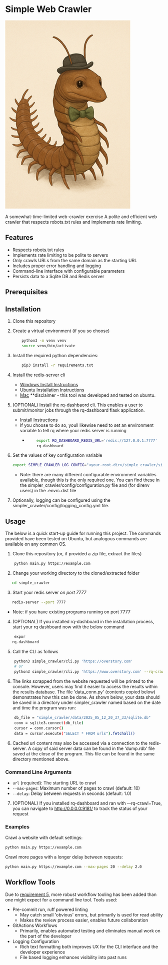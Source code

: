 # Simple Web Crawler
<img src="docs/MrCrawly.png" width="400">

A somewhat-time-limited web-crawler exercise
A polite and efficient web crawler that respects robots.txt rules and implements rate limiting.

## Features

- Respects robots.txt rules
- Implements rate limiting to be polite to servers
- Only crawls URLs from the same domain as the starting URL
- Includes proper error handling and logging
- Command-line interface with configurable parameters
- Persists data to a Sqlite DB and Redis server

## Prerequisites

## Installation

1. Clone this repository
2. Create a virtual environment (if you so choose)
    ```bash
        python3 -m venv venv
        source venv/bin/activate
    ```
3. Install the required python dependencies:
    ```bash
        pip3 install -r requirements.txt
    ```
4. Install the redis-server cli
   - [Windows Install Instructions](https://redis.io/docs/latest/operate/oss_and_stack/install/archive/install-redis/install-redis-on-windows/)
   - [Ubuntu Installation Instructions](https://redis.io/docs/latest/operate/oss_and_stack/install/archive/install-redis/install-redis-on-linux/)
   - [Mac](https://redis.io/docs/latest/operate/oss_and_stack/install/archive/install-redis/install-redis-on-mac-os/)
    **disclaimer - this tool was developed and tested on ubuntu.

5. (OPTIONAL) Install the rq-dashbaord cli. This enables a user to submit/monitor jobs through the rq-dashboard flask application.
   - [Install Instructions](https://python-rq.org/docs/monitoring/)
    - If you choose to do so, youll likewise need to set an environment variable to tell rq where your redis server is running
      - ```bash
            export RQ_DASHBOARD_REDIS_URL='redis://127.0.0.1:7777'
            rq-dashboard
        ```

6. Set the values of key configuration variable
    ```bash
    export SIMPLE_CRAWLER_LOG_CONFIG="<your-root-dir>/simple_crawler/simple_crawler/config/logging_config.yml"
    ```
    - Note: there are many different configurable environment variables available, though this is the only required one. You can find these in the simpler_crawler/config/configuration.py file and (for direnv users) in the .envrc.dist file

7. Optionally, logging can be configured using the simpler_crawler/config/logging_config.yml file.


## Usage
The below is a quick start-up guide for running this project. The commands provided have been tested on Ubuntu, but analogous commands are available on any common OS.

1. Clone this repository (or, if provided a zip file, extract the files)
```bash
    python main.py https://example.com
```
2. Change your working directory to the cloned/extracted folder
```bash
   cd simple_crawler
```
3. Start your redis server *on port 7777*
```bash
   redis-server --port 7777
```
   - Note: if you have existing programs running on port 7777

4. (OPTIONAL) If you installed rq-dashboard in the installation process, start your rq dashboard now with the below command
```bash
    expor
   rq-dashboard
```

5. Call the CLI as follows
```bash
    python3 simple_crawler/cli.py 'https://overstory.com'
    # or 
    python3 simple_crawler/cli.py 'https://www.overstory.com' --rq-crawl=True #to run within the rq-dashbaord wrapper
```
6. The links scrapped from the website requested will be printed to the console. However, users may find it easier to access the results within the results database. The file 'data_conn.py' (contents copied below) demonstrates how this can be done. As shown below, your data should be saved in a directory under simpler_crawler named based on the date and time the program was run:
```bash
    db_file = "simple_crawler/data/2025_05_12_20_37_33/sqlite.db"
    conn = sqlite3.connect(db_file)
    cursor = conn.cursor()
    data = cursor.execute("SELECT * FROM urls").fetchall()
```
6. Cached url content may also be accessed via a connection to the redis-server. A copy of said server data can be found in the 'dump.rdb' file saved at the close of the program. This file can be found in the same directory mentioned above.

### Command Line Arguments

- `url` (required): The starting URL to crawl
- `--max-pages`: Maximum number of pages to crawl (default: 10)
- `--delay`: Delay between requests in seconds (default: 1.0)

7. (OPTIONAL) If you installed rq-dashboard and ran with --rq-crawl=True, you can navigate to http://0.0.0.0:9181/ to track the status of your request 



### Examples

Crawl a website with default settings:
```bash
python main.py https://example.com
```

Crawl more pages with a longer delay between requests:
```bash
python main.py https://example.com --max-pages 20 --delay 2.0
```

## Workflow Tools
Due to [requirement 5](#high-level-requirements), more robust workflow tooling has been added than one might expect for a command line tool. Tools used:

- Pre-commit run, ruff powered linting
  - May catch small 'obvious' errors, but primarily is used for read ability
  - Makes the review process easier, enables future collaboration
- GitActions Workflows
  - Primarily, enables automated testing and eliminates manual work on the part of the developer
- Logging Configuration
  - Rich text formatting both improves UX for the CLI interface and the developer experience
  - File based logging enhances visibility into past runs
